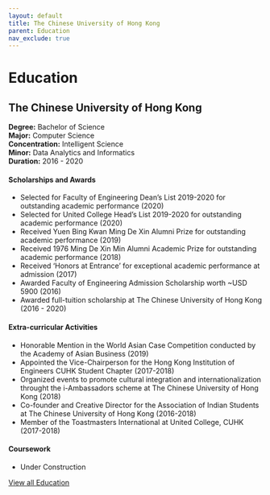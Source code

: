 ```yaml
---
layout: default
title: The Chinese University of Hong Kong
parent: Education
nav_exclude: true
---
```

# Education

## The Chinese University of Hong Kong
**Degree:** Bachelor of Science    
**Major:** Computer Science   
**Concentration:** Intelligent Science  
**Minor:** Data Analytics and Informatics  
**Duration:** 2016 - 2020  

#### Scholarships and Awards
*	Selected for Faculty of Engineering Dean’s List 2019-2020 for outstanding academic performance (2020)
*	Selected for United College Head’s List 2019-2020 for outstanding academic performance (2020)
*	Received Yuen Bing Kwan Ming De Xin Alumni Prize for outstanding academic performance (2019)
*	Received 1976 Ming De Xin Min Alumni Academic Prize for outstanding academic performance (2018)             
*	Received ‘Honors at Entrance’ for exceptional academic performance at admission (2017)                                             
*	Awarded Faculty of Engineering Admission Scholarship worth ~USD 5900 (2016)
*	Awarded full-tuition scholarship at The Chinese University of Hong Kong (2016 - 2020)

#### Extra-curricular Activities
*	Honorable Mention in the World Asian Case Competition conducted by the Academy of Asian Business (2019)                              
*	Appointed the Vice-Chairperson for the Hong Kong Institution of Engineers CUHK Student Chapter (2017-2018)
*	Organized events to promote cultural integration and internationalization throught the i-Ambassadors scheme at The Chinese University of Hong Kong (2018)
*	Co-founder and Creative Director for the Association of Indian Students at The Chinese University of Hong Kong (2016-2018)      
*	Member of the Toastmasters International at United College, CUHK (2017-2018)

#### Coursework
* Under Construction

[View all Education](https://muditchaudhary.github.io/docs/education/)